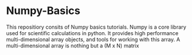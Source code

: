 # Numpy-Basics
This repositiory consits of Numpy basics tutorials. Numpy is a core library used for scientific calculations in python. It provides high performance multi-dimensional array objects, and tools for working with this array. A multi-dimensional array is nothing but a (M x N) matrix
